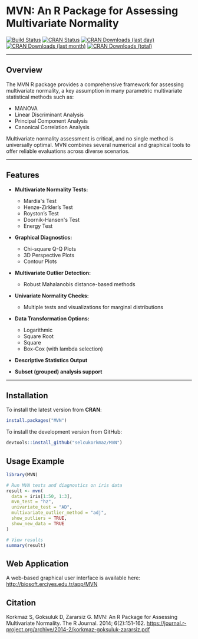 # MVN: An R Package for Assessing Multivariate Normality

[![Build Status](https://app.travis-ci.com/selcukorkmaz/MVN.svg?branch=master)](https://app.travis-ci.com/selcukorkmaz/MVN)
[![CRAN Status](https://www.r-pkg.org/badges/version/MVN?color=red)](https://CRAN.R-project.org/package=MVN)
[![CRAN Downloads (last day)](https://cranlogs.r-pkg.org/badges/last-day/MVN?color=yellowgreen)](https://cranlogs.r-pkg.org/)
[![CRAN Downloads (last month)](https://cranlogs.r-pkg.org/badges/MVN?color=yellow)](https://cranlogs.r-pkg.org/)
[![CRAN Downloads (total)](https://cranlogs.r-pkg.org/badges/grand-total/MVN)](https://cranlogs.r-pkg.org/)

---

## Overview

The MVN R package provides a comprehensive framework for assessing multivariate normality, a key assumption in many parametric multivariate statistical methods such as:

- MANOVA
- Linear Discriminant Analysis
- Principal Component Analysis
- Canonical Correlation Analysis

Multivariate normality assessment is critical, and no single method is universally optimal. MVN combines several numerical and graphical tools to offer reliable evaluations across diverse scenarios.

---

## Features

- **Multivariate Normality Tests:**
  - Mardia's Test
  - Henze-Zirkler’s Test
  - Royston’s Test
  - Doornik-Hansen's Test
  - Energy Test

- **Graphical Diagnostics:**
  - Chi-square Q-Q Plots
  - 3D Perspective Plots
  - Contour Plots

- **Multivariate Outlier Detection:**
  - Robust Mahalanobis distance-based methods

- **Univariate Normality Checks:**
  - Multiple tests and visualizations for marginal distributions

- **Data Transformation Options:**
  - Logarithmic
  - Square Root
  - Square
  - Box-Cox (with lambda selection)

- **Descriptive Statistics Output**

- **Subset (grouped) analysis support**

---

## Installation

To install the latest version from **CRAN**:

```r
install.packages("MVN")
```

To install the development version from GitHub:

```r
devtools::install_github("selcukorkmaz/MVN")
```

## Usage Example

```r
library(MVN)

# Run MVN tests and diagnostics on iris data
result <- mvn(
  data = iris[1:50, 1:3],
  mvn_test = "hz",
  univariate_test = "AD",
  multivariate_outlier_method = "adj",
  show_outliers = TRUE,
  show_new_data = TRUE
)

# View results
summary(result)
```

## Web Application

A web-based graphical user interface is available here:
http://biosoft.erciyes.edu.tr/app/MVN


## Citation

Korkmaz S, Goksuluk D, Zararsiz G. MVN: An R Package for Assessing Multivariate Normality. The R Journal. 2014; 6(2):151-162.
https://journal.r-project.org/archive/2014-2/korkmaz-goksuluk-zararsiz.pdf